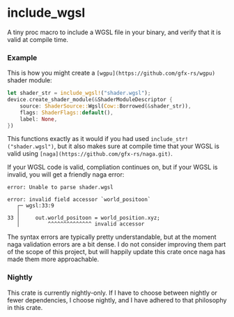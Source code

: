 # include_wgsl

A tiny proc macro to include a WGSL file in your binary, and verify that it is valid at compile time.

### Example

This is how you might create a `[wgpu](https://github.com/gfx-rs/wgpu)` shader module:

```rs
let shader_str = include_wgsl!("shader.wgsl");
device.create_shader_module(&ShaderModuleDescriptor {
    source: ShaderSource::Wgsl(Cow::Borrowed(&shader_str)),
    flags: ShaderFlags::default(),
    label: None,
})
```

This functions exactly as it would if you had used `include_str!("shader.wgsl")`, but it also makes sure at compile time that your WGSL is valid using `[naga](https://github.com/gfx-rs/naga.git)`.

If your WGSL code is valid, compliation continues on, but if your WGSL is invalid, you will get a friendly naga error:

```
error: Unable to parse shader.wgsl

error: invalid field accessor `world_positoon`
   ┌─ wgsl:33:9
   │
33 │     out.world_positoon = world_position.xyz;
   │         ^^^^^^^^^^^^^^ invalid accessor
```

The syntax errors are typically pretty understandable, but at the moment naga validation errors are a bit dense. I do not consider improving them part of the scope of this project, but will happily update this crate once naga has made them more approachable.

### Nightly

This crate is currently nightly-only. If I have to choose between nightly or fewer dependencies, I choose nightly, and I have adhered to that philosophy in this crate. 

